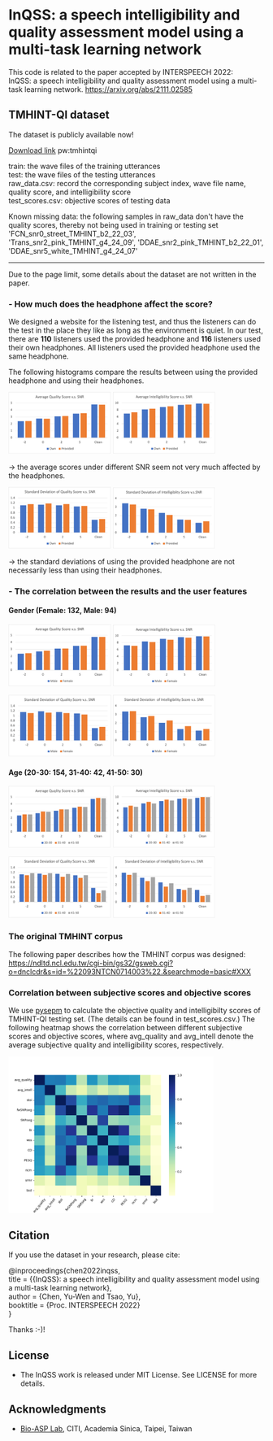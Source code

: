 # InQSS: a speech intelligibility and quality assessment model using a multi-task learning network


This code is related to the paper accepted by INTERSPEECH 2022:    
InQSS: a speech intelligibility and quality assessment model using a multi-task learning network. 
https://arxiv.org/abs/2111.02585


## TMHINT-QI dataset

The dataset is publicly available now!  

[Download link](http://gofile.me/6PGhz/4U6GWaOtY) pw:tmhintqi  

train: the wave files of the training utterances  
test: the wave files of the testing utterances  
raw_data.csv: record the corresponding subject index, wave file name, quality score, and intelligibility score  
test_scores.csv: objective scores of testing data

Known missing data: the following samples in raw_data don't have the quality scores, thereby not being used in training or testing set
'FCN_snr0_street_TMHINT_b2_22_03',
'Trans_snr2_pink_TMHINT_g4_24_09',
'DDAE_snr2_pink_TMHINT_b2_22_01',
'DDAE_snr5_white_TMHINT_g4_24_07'

----
Due to the page limit, some details about the dataset are not written in the paper.

### - How much does the headphone affect the score?

We designed a website for the listening test, and thus the listeners can do the test in the place they like as long as the environment is quiet.
In our test, there are **110** listeners used the provided headphone and **116** listeners used their own headphones. All listeners used the provided headphone used the same headphone. 

The following histograms compare the results between using the provided headphone and using their headphones.    

<img src="https://github.com/yuwchen/InQSS/blob/main/plot/headphone_avg_quality_snr.png" 
alt="main"  width=40% height=40% />   <img src="https://github.com/yuwchen/InQSS/blob/main/plot/headphone_avg_intelligibility_snr.png" 
alt="main"  width=40% height=40% /> 

-> the average scores under different SNR seem not very much affected by the headphones. 

<img src="https://github.com/yuwchen/InQSS/blob/main/plot/headphone_std_quality_snr.png" 
alt="main"  width=40% height=40% />   <img src="https://github.com/yuwchen/InQSS/blob/main/plot/headphone_std_intell_snr.png" 
alt="main"  width=40% height=40% /> 

-> the standard deviations of using the provided headphone are not necessarily less than using their headphones.


### - The correlation between the results and the user features

#### Gender (Female: 132, Male: 94)

<img src="https://github.com/yuwchen/InQSS/blob/main/plot/gender_avg_quality_snr.png" 
alt="main"  width=40% height=40% />   <img src="https://github.com/yuwchen/InQSS/blob/main/plot/gender_avg_intell_snr.png" 
alt="main"  width=40% height=40% /> 

<img src="https://github.com/yuwchen/InQSS/blob/main/plot/gender_std_quality_snr.png" 
alt="main"  width=40% height=40% />   <img src="https://github.com/yuwchen/InQSS/blob/main/plot/gender_std_intell_snr.png" 
alt="main"  width=40% height=40% /> 

#### Age (20-30: 154, 31-40: 42, 41-50: 30)

<img src="https://github.com/yuwchen/InQSS/blob/main/plot/age_avg_quality_snr.png" 
alt="main"  width=40% height=40% />   <img src="https://github.com/yuwchen/InQSS/blob/main/plot/age_avg_intell_snr.png" 
alt="main"  width=40% height=40% /> 

<img src="https://github.com/yuwchen/InQSS/blob/main/plot/age_std_quality_snr.png" 
alt="main"  width=40% height=40% />   <img src="https://github.com/yuwchen/InQSS/blob/main/plot/age_std_intell_snr.png" 
alt="main"  width=40% height=40% /> 

### The original TMHINT corpus

The following paper describes how the TMHINT corpus was designed: 
https://ndltd.ncl.edu.tw/cgi-bin/gs32/gsweb.cgi?o=dnclcdr&s=id=%22093NTCN0714003%22.&searchmode=basic#XXX


### Correlation between subjective scores and objective scores

We use [pysepm](https://github.com/schmiph2/pysepm) to calculate the objective quality and intelligibilty scores of TMHINT-QI testing set. (The details can be found in test_scores.csv.) 
The following heatmap shows the correlation between different subjective scores and objective scores, where avg_quality and avg_intell denote the average subjective quality and intelligibility scores, respectively.

<img src="https://github.com/yuwchen/InQSS/blob/main/plot/correlation_scores.png" 
alt="main"  width=80% height=80% /> 


## Citation
If you use the dataset in your research, please cite:  

@inproceedings{chen2022inqss,  
  title     = {{InQSS}: a speech intelligibility and quality assessment model using a multi-task learning network},  
  author    = {Chen, Yu-Wen and Tsao, Yu},  
  booktitle = {Proc. INTERSPEECH 2022}  
}   

Thanks :-)!

## License
* The InQSS work is released under MIT License. See LICENSE for more details.

## Acknowledgments
* [Bio-ASP Lab](https://bio-asplab.citi.sinica.edu.tw), CITI, Academia Sinica, Taipei, Taiwan


